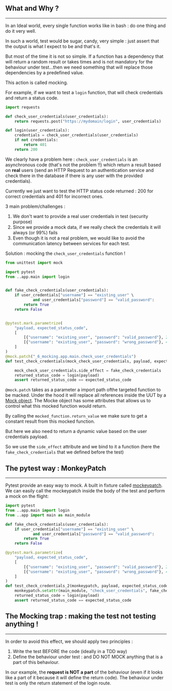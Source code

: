 ## What and Why ?

--- 

In an Ideal world, every single function works like in bash : do one thing and do it very well. 

In such a world, test would be sugar, candy, very simple : just assert that the output is what I expect to be and that's it.

But most of the time it is not so simple. If a function has a dependency that will return a random result or takes times and is not mandatory for the behaviour under test...then we need something that will replace those dependencies by a predefined value.

This action is called mocking.

For example, if we want to test a `login` function, that will check credentials and return a status code.

```python
import requests

def check_user_credentials(user_credentials):
    return requests.post("https://mydomain/login", user_credentials)

def login(user_credentials):
    credentials = check_user_credentials(user_credentials)
    if not credentials:
        return 401
    return 200
```

We clearly have a problem here : `check_user_credentials` is an asynchronous code (that's not the problem !!) which return a result based on **real** users (send an HTTP Request to an authentication service and check there in the database if there is any user with the provided credentials).

Currently we just want to test the HTTP status code returned : 200 for correct credentials and 401 for incorrect ones.

3 main problem/challenges :

1. We don't want to provide a real user credentials in test (security purpose)
2. Since we provide a mock data, if we really check the credentials it will always (or 99%) fails
3. Even though it is not a real problem, we would like to avoid the communication latency between services for each test.

Solution : mocking the `check_user_credentials` function !

```python
from unittest import mock

import pytest
from ..app.main import login


def fake_check_credentials(user_credentials):
    if user_credentials["username"] == "existing_user" \
            and user_credentials["password"] == "valid_password":
        return True
    return False


@pytest.mark.parametrize(
    "payload, expected_status_code",
    [
        [{"username": "existing_user", "password": "valid_password"}, 200],
        [{"username": "existing_user", "password": "wrong_password"}, 401],
    ]
)
@mock.patch("_6_mocking.app.main.check_user_credentials")
def test_check_credentials(mock_check_user_credentials, payload, expected_status_code):

    mock_check_user_credentials.side_effect = fake_check_credentials
    returned_status_code = login(payload)
    assert returned_status_code == expected_status_code

```

`@mock.patch` takes as a parameter a import path ofthe targeted function to be macked. Under the hood it will replace all references inside the UUT by a [Mock object](https://docs.python.org/3/library/unittest.mock.html#the-mock-class).
The Mocke object has some attributes that allows us to control what this mocked function would return. 

By calling the `mocked_function.return_value` we make sure to get a constant result from this mocked function.

But here we also need to return a dynamic value based on the user credentials payload. 

So we use the `side_effect` attribute and we bind to it a function (here the `fake_check_credentials` that we defined before the test)

## The pytest way : MonkeyPatch

---

Pytest provide an easy way to mock. A built in fixture called [mockeypatch](https://docs.pytest.org/en/6.2.x/reference.html#monkeypatch).
We can easily call the mockeypatch inside the body of the test and perform a mock on the flight:

```python
import pytest
from ..app.main import login
from ..app import main as main_module

def fake_check_credentials(user_credentials):
    if user_credentials["username"] == "existing_user" \
            and user_credentials["password"] == "valid_password":
        return True
    return False

@pytest.mark.parametrize(
    "payload, expected_status_code",
    [
        [{"username": "existing_user", "password": "valid_password"}, 200],
        [{"username": "existing_user", "password": "wrong_password"}, 401],
    ]
)
def test_check_credentials_2(monkeypatch, payload, expected_status_code):
    monkeypatch.setattr(main_module, "check_user_credentials", fake_check_credentials)
    returned_status_code = login(payload)
    assert returned_status_code == expected_status_code

```


## The Mocking trap : making the test not testing anything !

---

In order to avoid this effect, we should apply two principles : 
1. Write the test BEFORE the code (ideally in a TDD way)
2. Define the behaviour under test : and DO NOT MOCK anything that is a part of this behaviour. 

In our example, the **request is NOT a part** of the behaviour (even if it looks like a part of it because it will define the return code). The behaviour under test is only the return statement of the login route.




